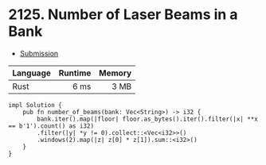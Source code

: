 # 2125. Number of Laser Beams in a Bank
- [Submission](https://leetcode.com/submissions/detail/1135735169/)

| Language | Runtime | Memory |
| :-       |       -:|      -:|
| Rust | 6 ms | 3 MB |
```
impl Solution {
    pub fn number_of_beams(bank: Vec<String>) -> i32 {
        bank.iter().map(|floor| floor.as_bytes().iter().filter(|x| **x == b'1').count() as i32)
        .filter(|y| *y != 0).collect::<Vec<i32>>()
        .windows(2).map(|z| z[0] * z[1]).sum::<i32>()
    }
}
```
